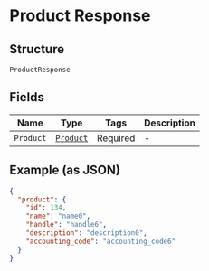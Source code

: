 
# Product Response

## Structure

`ProductResponse`

## Fields

| Name | Type | Tags | Description |
|  --- | --- | --- | --- |
| `Product` | [`Product`](../../doc/models/product.md) | Required | - |

## Example (as JSON)

```json
{
  "product": {
    "id": 134,
    "name": "name0",
    "handle": "handle6",
    "description": "description0",
    "accounting_code": "accounting_code6"
  }
}
```

